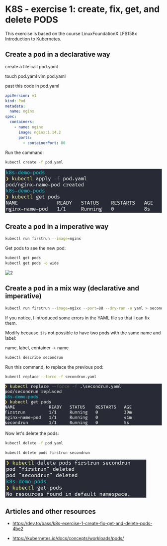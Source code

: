 # K8S - exercise 1: create, fix, get, and delete PODS

This exercise is based on the course LinuxFoundationX LFS158x
Introduction to Kubernetes.

## Create a pod in a declarative way

create a file call pod.yaml

touch pod.yaml
vim pod.yaml

past this code in pod.yaml

```yaml
apiVersion: v1
kind: Pod
metadata:
  name: nginx
spec:
  containers:
    - name: nginx
      image: nginx:1.14.2
      ports:
        - containerPort: 80
```

Run the command:

```bash
kubectl create -f pod.yaml
```

![1](image-1.png)

## Create a pod in a imperative way

```bash
kubectl run firstrun --image=nginx
```

Get pods to see the new pod:

```bash
kubectl get pods
kubectl get pods -o wide
```

![2](image.png)

## Create a pod in a mix way (declarative and imperative)

```bash
kubectl run firstrun --image=ngixx --port=88 --dry-run -o yaml > secondrun.yaml
```

If you notice, I introduced some errors in the YAML file so that I can fix them.

Modify because it is not possible to have two pods with the same name and label:

name, label, container -> name

```bash
kubectl describe secondrun
```

Run this command, to replace the previous pod:

```bash
kubectl replace --force -f secondrun.yaml
```

![3](image-3.png)

Now let's delete the pods:

```bash
kubectl delete -f pod.yaml
```

```bash
kubectl delete pods firstrun secondrun
```

![4](image-4.png)

## Articles and other resources

- https://dev.to/bass/k8s-exercise-1-create-fix-get-and-delete-pods-4be2

- https://kubernetes.io/docs/concepts/workloads/pods/
